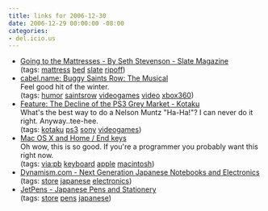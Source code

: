 ```yaml
---
title: links for 2006-12-30
date: 2006-12-29 00:00:00 -08:00
categories:
- del.icio.us
---
```


<ul class="delicious">
	<li>
		<div class="delicious-link"><a href="http://www.slate.com/id/93956/">Going to the Mattresses  - By Seth Stevenson - Slate Magazine</a></div>
		<div class="delicious-tags">(tags: <a href="http://del.icio.us/torrez/mattress">mattress</a> <a href="http://del.icio.us/torrez/bed">bed</a> <a href="http://del.icio.us/torrez/slate">slate</a> <a href="http://del.icio.us/torrez/ripoff">ripoff</a>)</div>
	</li>
	<li>
		<div class="delicious-link"><a href="http://www.cabel.name/2006/12/buggy-saints-row-musical.html">cabel.name: Buggy Saints Row: The Musical</a></div>
		<div class="delicious-extended">Feel good hit of the winter.</div>
		<div class="delicious-tags">(tags: <a href="http://del.icio.us/torrez/humor">humor</a> <a href="http://del.icio.us/torrez/saintsrow">saintsrow</a> <a href="http://del.icio.us/torrez/videogames">videogames</a> <a href="http://del.icio.us/torrez/video">video</a> <a href="http://del.icio.us/torrez/xbox360">xbox360</a>)</div>
	</li>
	<li>
		<div class="delicious-link"><a href="http://www.kotaku.com/gaming/ps3-grey-market/feature-the-decline-of-the-ps3-grey-market-224984.php">Feature: The Decline of the PS3 Grey Market - Kotaku</a></div>
		<div class="delicious-extended">What's the best way to do a Nelson Muntz "Ha-Ha!"? I can never do it right. Anyway..tee-hee.</div>
		<div class="delicious-tags">(tags: <a href="http://del.icio.us/torrez/kotaku">kotaku</a> <a href="http://del.icio.us/torrez/ps3">ps3</a> <a href="http://del.icio.us/torrez/sony">sony</a> <a href="http://del.icio.us/torrez/videogames">videogames</a>)</div>
	</li>
	<li>
		<div class="delicious-link"><a href="http://evansweb.info/articles/2005/03/24/mac-os-x-and-home-end-keys">Mac OS X and Home / End keys</a></div>
		<div class="delicious-extended">Oh wow, this is so good. If you're a programmer you probably want this right now.</div>
		<div class="delicious-tags">(tags: <a href="http://del.icio.us/torrez/via:pb">via:pb</a> <a href="http://del.icio.us/torrez/keyboard">keyboard</a> <a href="http://del.icio.us/torrez/apple">apple</a> <a href="http://del.icio.us/torrez/macintosh">macintosh</a>)</div>
	</li>
	<li>
		<div class="delicious-link"><a href="http://www.dynamism.com/index.shtml">Dynamism.com - Next Generation Japanese Notebooks and Electronics</a></div>
		<div class="delicious-tags">(tags: <a href="http://del.icio.us/torrez/store">store</a> <a href="http://del.icio.us/torrez/japanese">japanese</a> <a href="http://del.icio.us/torrez/electronics">electronics</a>)</div>
	</li>
	<li>
		<div class="delicious-link"><a href="http://www.jetpens.com/">JetPens - Japanese Pens and Stationery</a></div>
		<div class="delicious-tags">(tags: <a href="http://del.icio.us/torrez/store">store</a> <a href="http://del.icio.us/torrez/pens">pens</a> <a href="http://del.icio.us/torrez/japanese">japanese</a>)</div>
	</li>
</ul>
